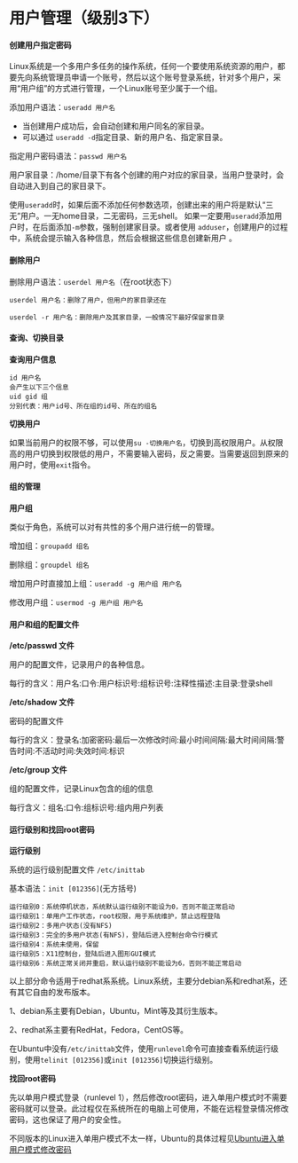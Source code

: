 # 用户管理（级别3下）

#### 创建用户指定密码

Linux系统是一个多用户多任务的操作系统，任何一个要使用系统资源的用户，都要先向系统管理员申请一个账号，然后以这个账号登录系统，针对多个用户，采用“用户组”的方式进行管理，一个Linux账号至少属于一个组。

添加用户语法：`useradd 用户名`

* 当创建用户成功后，会自动创建和用户同名的家目录。
* 可以通过 `useradd -d`指定目录、新的用户名、指定家目录。

指定用户密码语法：`passwd 用户名`

用户家目录：/home/目录下有各个创建的用户对应的家目录，当用户登录时，会自动进入到自己的家目录下。

使用`useradd`时，如果后面不添加任何参数选项，创建出来的用户将是默认“三无”用户。一无home目录，二无密码，三无shell。 如果一定要用`useradd`添加用户时，在后面添加`-m`参数，强制创建家目录。或者使用 `adduser`，创建用户的过程中，系统会提示输入各种信息，然后会根据这些信息创建新用户 。

#### 删除用户

删除用户语法：`userdel 用户名`（在root状态下）

```text
userdel 用户名：删除了用户，但用户的家目录还在
​
userdel -r 用户名：删除用户及其家目录，一般情况下最好保留家目录
```

#### 查询、切换目录

**查询用户信息**

```text
id 用户名 
会产生以下三个信息
uid gid 组
分别代表：用户id号、所在组的id号、所在的组名
```

**切换用户**

如果当前用户的权限不够，可以使用`su -切换用户名`，切换到高权限用户。从权限高的用户切换到权限低的用户，不需要输入密码，反之需要。当需要返回到原来的用户时，使用`exit`指令。

#### 组的管理

**用户组**

类似于角色，系统可以对有共性的多个用户进行统一的管理。

增加组：`groupadd 组名`

删除组：`groupdel 组名`

增加用户时直接加上组：`useradd -g 用户组 用户名`

修改用户组：`usermod -g 用户组 用户名`

#### 用户和组的配置文件

**/etc/passwd 文件**

用户的配置文件，记录用户的各种信息。

每行的含义：用户名:口令:用户标识号:组标识号:注释性描述:主目录:登录shell

**/etc/shadow 文件**

密码的配置文件

每行的含义：登录名:加密密码:最后一次修改时间:最小时间间隔:最大时间间隔:警告时间:不活动时间:失效时间:标识

**/etc/group 文件**

组的配置文件，记录Linux包含的组的信息

每行含义：组名:口令:组标识号:组内用户列表

#### 运行级别和找回root密码

**运行级别**

系统的运行级别配置文件 `/etc/inittab`

基本语法：`init [012356]`\(无方括号\)

```text
运行级别0：系统停机状态，系统默认运行级别不能设为0，否则不能正常启动 
运行级别1：单用户工作状态，root权限，用于系统维护，禁止远程登陆 
运行级别2：多用户状态(没有NFS) 
运行级别3：完全的多用户状态(有NFS)，登陆后进入控制台命令行模式 
运行级别4：系统未使用，保留 
运行级别5：X11控制台，登陆后进入图形GUI模式 
运行级别6：系统正常关闭并重启，默认运行级别不能设为6，否则不能正常启动
```

以上部分命令适用于redhat系系统。Linux系统，主要分debian系和redhat系，还有其它自由的发布版本。

1、debian系主要有Debian，Ubuntu，Mint等及其衍生版本。

2、redhat系主要有RedHat，Fedora，CentOS等。

在Ubuntu中没有`/etc/inittab`文件，使用`runlevel`命令可直接查看系统运行级别，使用`telinit [012356]`或`init [012356]`切换运行级别。

**找回root密码**

先以单用户模式登录（runlevel 1），然后修改root密码，进入单用户模式时不需要密码就可以登录。此过程仅在系统所在的电脑上可使用，不能在远程登录情况修改密码，这也保证了用户的安全性。

不同版本的Linux进入单用户模式不太一样，Ubuntu的具体过程见[Ubuntu进入单用户模式修改密码](https://blog.csdn.net/qq_40146082/article/details/98847504)

